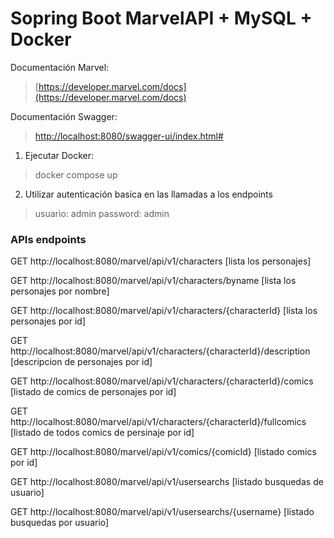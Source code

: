 # Sopring Boot MarvelAPI + MySQL + Docker

Documentación Marvel:
>  [https://developer.marvel.com/docs](https://developer.marvel.com/docs)


Documentación Swagger:
>  [http://localhost:8080/swagger-ui/index.html#](http://localhost:8080/swagger-ui/index.html#)


1) Ejecutar Docker:
> docker compose up

2) Utilizar autenticación basica en las llamadas a los endpoints
> usuario: admin  password: admin






### APIs endpoints
GET http://localhost:8080/marvel/api/v1/characters [lista los personajes]

GET http://localhost:8080/marvel/api/v1/characters/byname [lista los personajes por nombre]

GET http://localhost:8080/marvel/api/v1/characters/{characterId} [lista los personajes por id]

GET http://localhost:8080/marvel/api/v1/characters/{characterId}/description [descripcion de personajes por id]

GET http://localhost:8080/marvel/api/v1/characters/{characterId}/comics [listado de comics de personajes por id]

GET http://localhost:8080/marvel/api/v1/characters/{characterId}/fullcomics [listado de todos comics de persinaje por id]

GET http://localhost:8080/marvel/api/v1/comics/{comicId} [listado comics por id]

GET http://localhost:8080/marvel/api/v1/usersearchs [listado busquedas de usuario]

GET http://localhost:8080/marvel/api/v1/usersearchs/{username} [listado busquedas por usuario]

